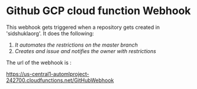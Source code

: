 # Github GCP cloud function Webhook
This webhook gets triggered when a repository gets created in 'sidshuklaorg'. 
It does the following:

1. *It automates the restrictions on the master branch*
1. *Creates and issue and notifies the owner with restrictions*

The url of the webhook is :

https://us-central1-automlproject-242700.cloudfunctions.net/GitHubWebhook


